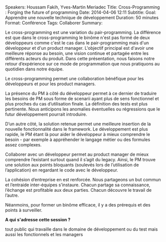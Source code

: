 Speakers: Houssam Fakih, Yves-Martin Meriadec
Title: Cross-Programming : Forging the future of programming
Date: 2014-04-06 12:11
Subtitle: 
Goal: Apprendre une nouvelle technique de développement
Duration: 50 minutes
Format: Conférence
Tags: Collaborer
Summary: 


Le cross-programming est une variation du pair-programming. La différence est que dans le cross-programming le binôme n'est pas formé de deux développeurs comme c'est le cas dans le pair-programming mais d'un développeur et d'un product manager. L'objectif principal est d'avoir une meilleure réponse au besoin, une vision continue et partagée entre les différents acteurs du produit. Dans cette présentation, nous faisons notre retour d’expérience sur ce mode de programmation que nous pratiquons au quotidien dans notre équipe.

Le cross-programming permet une collaboration bénéfique pour les développeurs et pour les product managers.

La présence du PM à côté du développeur permet à ce dernier de traduire les besoins de PM sous forme de scenarii ayant plus de sens fonctionnel et plus proches du cas d’utilisation finale. La définition des tests est plus pertinente. Nous anticipons les anomalies éventuelles ou régressions que le futur développement pourrait introduire.

D’un autre côté, la solution retenue permet une meilleure insertion de la nouvelle fonctionnalité dans le framework. Le développement est plus rapide, le PM étant là pour aider le développeur à mieux comprendre le besoin - par exemple à appréhender le langage métier ou des formules assez complexes.

Collaborer avec un développeur permet au product manager de mieux comprendre l’existant surtout quand il s’agit du legacy. Ainsi, le PM trouve une solution aux points bloquants (soulevés lors de l’utilisation de l’application) en regardant le code avec le développeur.

La cohésion d’entreprise en est renforcée. Nous partageons un but commun et l’entraide inter-équipes s’instaure. Chacun partage sa connaissance, l’échange est profitable aux deux parties. Chacun découvre le travail de l’autre.

Néanmoins, pour former un binôme efficace, il y a des prérequis et des points à surveiller.

**A qui s'adresse cette session ?** 

tout public qui travaille dans le domaine de développement ou du test mais aussi les fonctionnels et les managers


